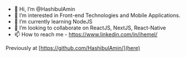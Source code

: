 - 👋 Hi, I’m @HashibulAmin
- 👀 I’m interested in Front-end Technologies and Mobile Applications.
- 🌱 I’m currently learning NodeJS
- 💞️ I’m looking to collaborate on ReactJS, NextJS, React-Native
- 📫 How to reach me - https://www.linkedin.com/in/ihemel/

Previously at [https://github.com/HashibulAmin/](here)
